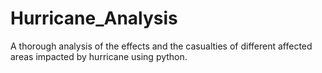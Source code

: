 # Hurricane_Analysis
A thorough analysis of the effects and the casualties of different affected areas impacted by hurricane using python.
